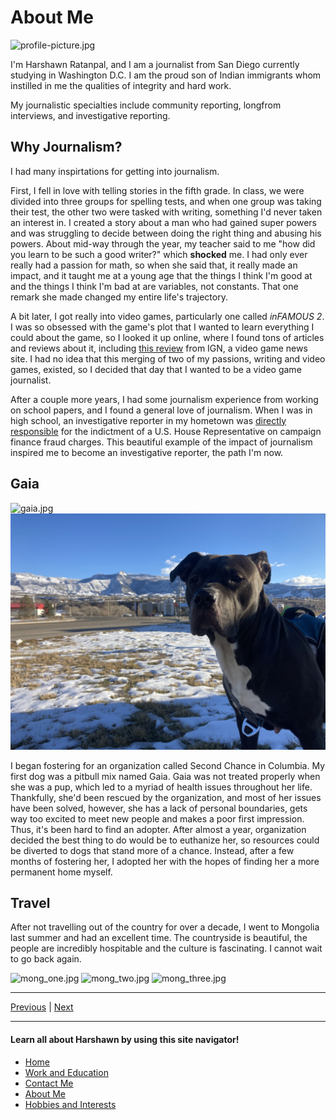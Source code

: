 # About Me

![profile-picture.jpg](https://kcou.fm/wp-content/uploads/2021/09/ABE87A91-5EC6-42BE-A252-7AF3127B77C7-Harshawn-Ratanpal-1-485x485.jpeg)

I'm Harshawn Ratanpal, and I am a journalist from San Diego currently studying in Washington D.C. I am the proud son of Indian immigrants whom instilled in me the qualities of integrity and hard work.

My journalistic specialties include community reporting, longfrom interviews, and investigative reporting. 

## Why Journalism?

I had many inspirtations for getting into journalism. 

First, I fell in love with telling stories in the fifth grade. In class, we were divided into three groups for spelling tests,
and when one group was taking their test, the other two were tasked with writing, something I'd never taken an interest in. 
I created a story about a man who had gained super powers and was struggling to decide between doing the right thing and abusing his powers.
About mid-way through the year, my teacher said to me "how did you learn to be such a good writer?" which **shocked** me. I had only ever really had a passion
for math, so when she said that, it really made an impact, and it taught me at a young age that the things I think I'm good at and the things I think
I'm bad at are variables, not constants. That one remark she made changed my entire life's trajectory. 

A bit later, I got really into video games, particularly one called *inFAMOUS 2*. I was so obsessed with the game's plot that I wanted to learn
everything I could about the game, so I looked it up online, where I found tons of articles and reviews about it,
including [this review](https://www.ign.com/articles/2011/05/27/infamous-2-review-2) from IGN, a video game news site. 
I had no idea that this merging of two of my passions, writing and video games, existed, so I decided that day that I wanted to be a video game journalist. 

After a couple more years, I had some journalism experience from working on school papers, and I found a general love of journalism.
When I was in high school, an investigative reporter in my hometown was [directly responsible](https://timesofsandiego.com/politics/2019/12/03/how-a-384-word-story-by-morgan-cook-led-to-duncan-hunters-guilty-plea/)
for the indictment of a U.S. House Representative on campaign finance fraud charges. This beautiful example of the impact of journalism
inspired me to become an investigative reporter, the path I'm now. 

## Gaia
![gaia.jpg](https://i.imgur.com/jWnOCxd.jpeg) ![gaia2.jpg](IMG_2897.jpeg)

I began fostering for an organization called Second Chance in Columbia. My first dog was a pitbull mix named Gaia. 
Gaia was not treated properly when she was a pup, which led to a myriad of health issues throughout her life.
Thankfully, she'd been rescued by the organization, and most of her issues have been solved, however, she has a lack of personal boundaries, gets way 
too excited to meet new people and makes a poor first impression. Thus, it's been hard to find an adopter. After almost a year, organization decided the best thing to do
would be to euthanize her, so resources could be diverted to dogs that stand more of a chance. Instead, after a few months of fostering her, I adopted her
with the hopes of finding her a more permanent home myself. 

## Travel
After not travelling out of the country for over a decade, I went to Mongolia last summer and had an excellent time. The countryside is beautiful,
the people are incredibly hospitable and the culture is fascinating. I cannot wait to go back again. 

![mong_one.jpg](https://i.imgur.com/sqAhx0d.jpg)
![mong_two.jpg](https://i.imgur.com/zWPtSRd.jpg)
![mong_three.jpg](https://i.imgur.com/INTm1KN.jpg)
***
[Previous](Contact.md) | [Next](Hobbies.md)
*** 
#### Learn all about Harshawn by using this site navigator!
* [Home](README.md)
* [Work and Education](Work.md)
* [Contact Me](Contact.md)
* [About Me](AboutMe.md)
* [Hobbies and Interests](Hobbies.md)

